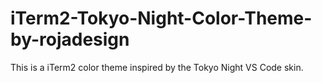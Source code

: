 # iTerm2-Tokyo-Night-Color-Theme-by-rojadesign
This is a iTerm2 color theme inspired by the Tokyo Night VS Code skin.
